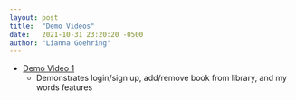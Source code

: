 ```yaml
---
layout: post
title:  "Demo Videos"
date:   2021-10-31 23:20:20 -0500
author: "Lianna Goehring"
---
```

- [Demo Video 1](https://drive.google.com/file/d/1vUuLFn5jp6HQqyzXh57aweGiKbosEI6W/view?usp=sharing)
  - Demonstrates login/sign up, add/remove book from library, and my words features

